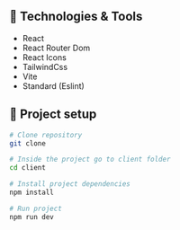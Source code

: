 ## :hammer: Technologies & Tools

- React
- React Router Dom
- React Icons
- TailwindCss
- Vite
- Standard (Eslint)

## :wrench: Project setup

```bash
# Clone repository
git clone 

# Inside the project go to client folder
cd client

# Install project dependencies
npm install

# Run project
npm run dev
```